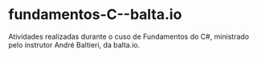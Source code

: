 # fundamentos-C--balta.io
Atividades realizadas durante o cuso de Fundamentos do C#, ministrado pelo instrutor André Baltieri, da balta.io.

